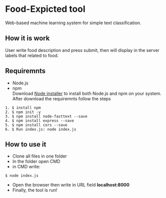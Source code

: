# Food-Expicted tool
Web-based machine learning system for simple text classification.

## How it is work
User write food description and press submit, then will display in the server labels that related to food.

## Requiremnts
* Node.js
* npm <br />
Download [Node installer](https://nodejs.org/en/download/) to install both Node.js and npm on your system. <br />
After download the requiremnts follow the steps <br />
```
1. $ install npm 
2. $ npm init -y 
3. $ npm install node-fasttext --save 
4. $ npm install express --save 
5. $ npm install cors --save 
6. $ Run index.js: node index.js 
```



## How to use it
* Clone all files in one folder
* In the folder open CMD
* in CMD write:
```
$ node index.js
```
* Open the browser then write in URL field **localhost:8000**
* Finally, the tool is run!
